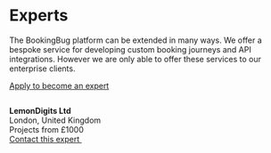 # Experts
The BookingBug platform can be extended in many ways. We offer a bespoke service for developing custom booking journeys and API integrations. However we are only able to offer these services to our enterprise clients.

<a href="experts/apply-to-become-an-expert">Apply to become an expert</a>

<div class="card">
	<div>
		<img src="https://pbs.twimg.com/profile_images/590943991954178048/SVkmJ3TY.png" alt="">
		<p><b>LemonDigits Ltd</b><br>
		London, United Kingdom<br>Projects from £1000 <br>
		<a href="https://lemondigits.com">Contact this expert&nbsp;<i class="fa fa-angle-right"></i></a></p>
	</div>
</div>